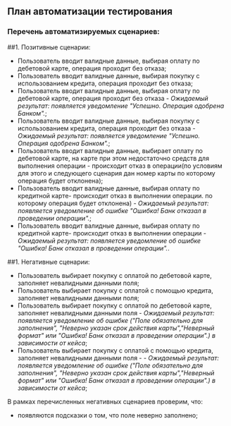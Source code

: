 ## План автоматизации тестирования
### Перечень автоматизируемых сценариев:
##1. Позитивные сценарии:
   * Пользователь вводит валидные данные, выбирая оплату по дебетовой карте, операция проходит без отказа;
   * Пользователь вводит валидные данные, выбирая покупку с использованием кредита, операция проходит без отказа;
   * Пользователь вводит валидные данные, выбирая оплату по дебетовой карте, операция проходит без отказа - <em>Ожидаемый результат: появляется уведомление "Успешно. Операция одобрена Банком".</em>;
   * Пользователь вводит валидные данные, выбирая покупку с использованием кредита, операция проходит без отказа - <em>Ожидаемый результат: появляется уведомление "Успешно. Операция одобрена Банком".</em>;
   * Пользователь вводит валидные данные, выбирает оплату по дебетовой карте, на карте при этом недостаточно средств
     для выполнения операции -  происходит отказ в операции(по условиям для этого и следующего сценария дан номер карты
     по которому операция будет отклонена);
   * Пользователь вводит валидные данные, выбирая оплату по кредитной карте- происходит отказ в выполнении операции.
     по которому операция будет отклонена) - <em>Ожидаемый результат: появляется уведомление об ошибке "Ошибка! Банк отказал в проведении операции".</em>;
   * Пользователь вводит валидные данные, выбирая оплату по кредитной карте- происходит отказ в выполнении операции - <em>Ожидаемый результат: появляется уведомление об ошибке "Ошибка! Банк отказал в проведении операции".</em>.

##1. Негативные сценарии:
   * Пользователь выбирает покупку с оплатой по дебетовой карте, заполняет невалидными данными поля;
   * Пользователь выбирает покупку с оплатой с помощью кредита, заполняет невалидными данными поля;
   * Пользователь выбирает покупку с оплатой по дебетовой карте, заполняет невалидными данными поля - <em>Ожидаемый результат: появляется уведомление об ошибке ("Поле обязательно для заполнения", "Неверно указан срок действия карты","Неверный формат" или "Ошибка! Банк отказал в проведении операции".) в зависимости от кейса</em>;
   * Пользователь выбирает покупку с оплатой с помощью кредита, заполняет невалидными данными поля - - <em>Ожидаемый результат: появляется уведомление об ошибке ("Поле обязательно для заполнения", "Неверно указан срок действия карты","Неверный формат" или "Ошибка! Банк отказал в проведении операции".) в зависимости от кейса</em>;

   В рамках перечисленных негативных сценариев проверим, что:
   * появляются подсказки о том,  что поле неверно заполнено;